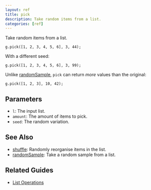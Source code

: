 ```yaml
---
layout: ref
title: pick
description: Take random items from a list.
categories: [ref]
---
```

Take random items from a list.

    g.pick([1, 2, 3, 4, 5, 6], 3, 44);

With a different seed:

    g.pick([1, 2, 3, 4, 5, 6], 3, 99);

Unlike [randomSample](randomSample.html), `pick` can return *more* values than the original:

    g.pick([1, 2, 3], 10, 42);

## Parameters
- `l`: The input list.
- `amount`: The amount of items to pick.
- `seed`: The random variation.

## See Also
- [shuffle](shuffle.html): Randomly reorganise items in the list.
- [randomSample](randomSample.html): Take a random sample from a list.

## Related Guides
- [List Operations](../guide/list.html)
